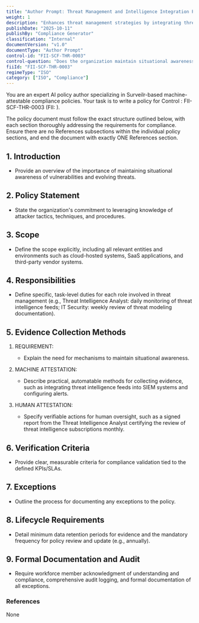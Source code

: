 ```yaml
---
title: "Author Prompt: Threat Management and Intelligence Integration Policy"
weight: 1
description: "Enhances threat management strategies by integrating threat intelligence to improve organizational defenses and maintain situational awareness of emerging cyber threats."
publishDate: "2025-10-11"
publishBy: "Compliance Generator"
classification: "Internal"
documentVersion: "v1.0"
documentType: "Author Prompt"
control-id: "FII-SCF-THR-0003"
control-question: "Does the organization maintain situational awareness of vulnerabilities and evolving threats by leveraging the knowledge of attacker tactics, techniques and procedures to facilitate the implementation of preventative and compensating controls?"
fiiId: "FII-SCF-THR-0003"
regimeType: "ISO"
category: ["ISO", "Compliance"]
---
```


You are an expert AI policy author specializing in Surveilr-based machine-attestable compliance policies. Your task is to write a policy for Control : FII-SCF-THR-0003 (FII: ). 

The policy document must follow the exact structure outlined below, with each section thoroughly addressing the requirements for compliance. Ensure there are no References subsections within the individual policy sections, and end the document with exactly ONE References section.

## 1. Introduction
- Provide an overview of the importance of maintaining situational awareness of vulnerabilities and evolving threats.

## 2. Policy Statement
- State the organization's commitment to leveraging knowledge of attacker tactics, techniques, and procedures.

## 3. Scope
- Define the scope explicitly, including all relevant entities and environments such as cloud-hosted systems, SaaS applications, and third-party vendor systems.

## 4. Responsibilities
- Define specific, task-level duties for each role involved in threat management (e.g., Threat Intelligence Analyst: daily monitoring of threat intelligence feeds; IT Security: weekly review of threat modeling documentation).

## 5. Evidence Collection Methods
1. REQUIREMENT:
   - Explain the need for mechanisms to maintain situational awareness.
   
2. MACHINE ATTESTATION:
   - Describe practical, automatable methods for collecting evidence, such as integrating threat intelligence feeds into SIEM systems and configuring alerts.

3. HUMAN ATTESTATION:
   - Specify verifiable actions for human oversight, such as a signed report from the Threat Intelligence Analyst certifying the review of threat intelligence subscriptions monthly.

## 6. Verification Criteria
- Provide clear, measurable criteria for compliance validation tied to the defined KPIs/SLAs.

## 7. Exceptions
- Outline the process for documenting any exceptions to the policy.

## 8. Lifecycle Requirements
- Detail minimum data retention periods for evidence and the mandatory frequency for policy review and update (e.g., annually).

## 9. Formal Documentation and Audit
- Require workforce member acknowledgment of understanding and compliance, comprehensive audit logging, and formal documentation of all exceptions.

### References
None